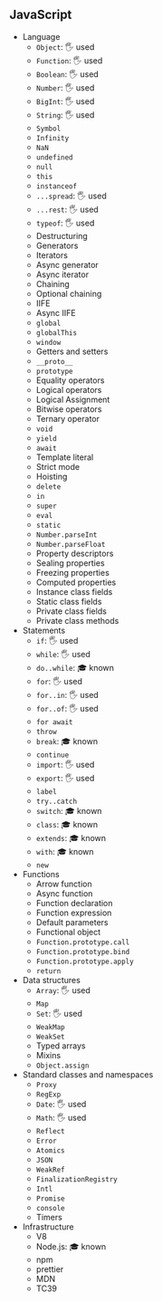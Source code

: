 ## JavaScript


- Language
  - `Object`: 🖐 used
  - `Function`: 🖐 used
  - `Boolean`: 🖐 used
  - `Number`: 🖐 used
  - `BigInt`: 🖐 used
  - `String`: 🖐 used
  - `Symbol`
  - `Infinity`
  - `NaN`
  - `undefined`
  - `null`
  - `this`
  - `instanceof`
  - `...spread`: 🖐 used
  - `...rest`: 🖐 used
  - `typeof`: 🖐 used
  - Destructuring
  - Generators
  - Iterators
  - Async generator
  - Async iterator
  - Chaining
  - Optional chaining
  - IIFE
  - Async IIFE
  - `global`
  - `globalThis`
  - `window`
  - Getters and setters
  - `__proto__`
  - `prototype`
  - Equality operators
  - Logical operators
  - Logical Assignment
  - Bitwise operators
  - Ternary operator
  - `void`
  - `yield`
  - `await`
  - Template literal
  - Strict mode
  - Hoisting
  - `delete`
  - `in`
  - `super`
  - `eval`
  - `static`
  - `Number.parseInt`
  - `Number.parseFloat`
  - Property descriptors
  - Sealing properties
  - Freezing properties
  - Computed properties
  - Instance class fields
  - Static class fields
  - Private class fields
  - Private class methods
- Statements
  - `if`: 🖐 used
  - `while`: 🖐 used
  - `do..while`: 🎓 known
  - `for`: 🖐 used
  - `for..in`: 🖐 used
  - `for..of`: 🖐 used
  - `for await`
  - `throw`
  - `break`: 🎓 known
  - `continue`
  - `import`: 🖐 used
  - `export`: 🖐 used
  - `label`
  - `try..catch`
  - `switch`: 🎓 known
  - `class`: 🎓 known
  - `extends`: 🎓 known
  - `with`: 🎓 known
  - `new`
- Functions
  - Arrow function
  - Async function
  - Function declaration
  - Function expression
  - Default parameters
  - Functional object
  - `Function.prototype.call`
  - `Function.prototype.bind`
  - `Function.prototype.apply`
  - `return`
- Data structures
  - `Array`: 🖐 used
  - `Map`
  - `Set`: 🖐 used
  - `WeakMap`
  - `WeakSet`
  - Typed arrays
  - Mixins
  - `Object.assign`
- Standard classes and namespaces
  - `Proxy`
  - `RegExp`
  - `Date`: 🖐 used
  - `Math`: 🖐 used
  - `Reflect`
  - `Error`
  - `Atomics`
  - `JSON`
  - `WeakRef`
  - `FinalizationRegistry`
  - `Intl`
  - `Promise`
  - `console`
  - Timers
- Infrastructure
  - V8
  - Node.js: 🎓 known
  - npm
  - prettier
  - MDN
  - TC39
